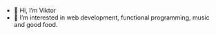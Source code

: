 - 👋 Hi, I’m Viktor
- 👀 I’m interested in web development, functional programming, music and good food.

<!---
vkoop/vkoop is a ✨ special ✨ repository because its `README.md` (this file) appears on your GitHub profile.
You can click the Preview link to take a look at your changes.
--->
